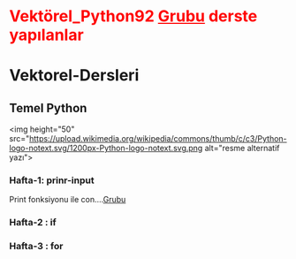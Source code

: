<h1 style="color:red">Vektörel_Python92 <U>Grubu</U> derste yapılanlar</h1>

# Vektorel-Dersleri
## Temel Python
<img height="50" src="https://upload.wikimedia.org/wikipedia/commons/thumb/c/c3/Python-logo-notext.svg/1200px-Python-logo-notext.svg.png alt="resme alternatif yazı">


### Hafta-1: prinr-input
Print fonksiyonu ile con....<u>Grubu</u>

### Hafta-2 : if
### Hafta-3 : for

